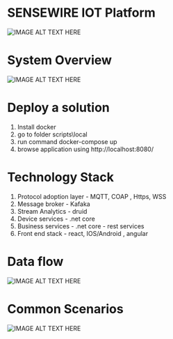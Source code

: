 SENSEWIRE IOT Platform
========

<img src="https://github.com/iCuboidSenseWire/SenseWire/blob/master/docs/Slide1.JPG " 
alt="IMAGE ALT TEXT HERE"/>


System Overview
========
<img src="https://github.com/iCuboidSenseWire/SenseWire/blob/master/docs/Slide2.JPG" 
alt="IMAGE ALT TEXT HERE"/>

Deploy a solution
========
1. Install docker
2. go to folder scripts\local
3. run command docker-compose up
4. browse application using http://localhost:8080/

Technology Stack
========
1. Protocol adoption layer - MQTT, COAP , Https, WSS 
2. Message broker - Kafaka
3. Stream Analytics - druid
4. Device services - .net core
5. Business services - .net core - rest services
6. Front end stack - react, IOS/Android , angular 
  

Data flow
========
<img src="https://github.com/iCuboidSenseWire/SenseWire/blob/master/docs/Slide3.JPG" 
alt="IMAGE ALT TEXT HERE"/>


Common Scenarios
================
<img src="https://github.com/iCuboidSenseWire/SenseWire/blob/master/docs/Slide5.JPG" 
alt="IMAGE ALT TEXT HERE"/>

